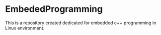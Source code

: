 # EmbededProgramming
This is a repository created dedicated for embedded c++ programming in Linux environment.
